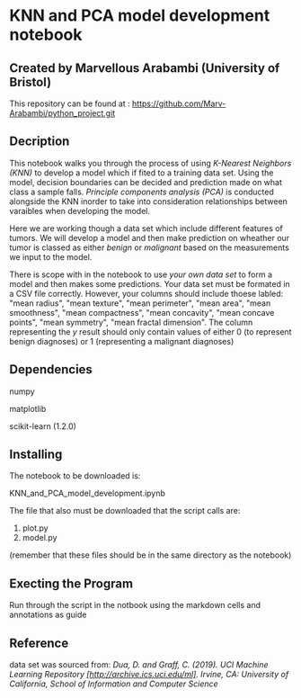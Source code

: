 # KNN and PCA model development notebook
## Created by Marvellous Arabambi (University of Bristol)
This repository can be found at : https://github.com/Marv-Arabambi/python_project.git

## Decription
This notebook walks you through the process of using *K-Nearest Neighbors (KNN)* to develop a model which if fited to a training data set. Using the model, decision boundaries can be decided and prediction made on what class a sample falls. *Principle components analysis (PCA)* is conducted alongside the KNN inorder to take into consideration relationships between varaibles when developing the model. 

Here we are working though a data set which include different features of tumors. We will develop a model and then make prediction on wheather our tumor is classed as either _benign_ or _malignant_ based on the measurements we input to the model. 

There is scope with in the notebook to use *your own data set* to form a model and then makes some predictions. Your data set must be formated in a CSV file correctly. However, your columns should include thoese labled: "mean radius", "mean texture", "mean perimeter", "mean area", "mean smoothness", "mean compactness", "mean concavity", "mean concave points", "mean symmetry", "mean fractal dimension". The column representing the $y$ result should only contain values of either 0 (to represent benign diagnoses) or 1 (representing a malignant diagnoses)

## Dependencies
numpy

matplotlib

scikit-learn (1.2.0)

## Installing
The notebook to be downloaded is:

KNN_and_PCA_model_development.ipynb

The file that also must be downloaded that the script calls are:

1. plot.py
2. model.py

(remember that these files should be in the same directory as the notebook)

## Execting the Program

Run through the script in the notbook using the markdown cells and annotations as guide

## Reference
data set was sourced from:
_Dua, D. and Graff, C. (2019). UCI Machine Learning Repository [http://archive.ics.uci.edu/ml]. Irvine, CA: University of California, School of Information and Computer Science_

